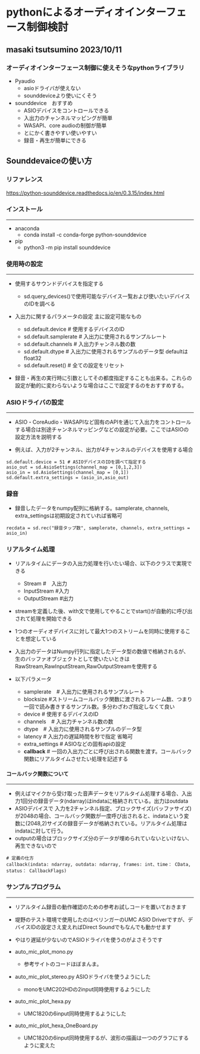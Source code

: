 # pythonによるオーディオインターフェース制御検討
masaki tsutsumino 2023/10/11
---

### オーディオインターフェース制御に使えそうなpythonライブラリ
* Pyaudio
  * asioドライバが使えない
  * sounddeviceより使いにくそう
* sounddevice　おすすめ
  * ASIOデバイスをコントロールできる
  * 入出力のチャンネルマッピングが簡単
  * WASAPI、core audioの制御が簡単
  * とにかく書きやすい使いやすい
  * 録音・再生が簡単にできる

## Sounddevaiceの使い方

### リファレンス
https://python-sounddevice.readthedocs.io/en/0.3.15/index.html

### インストール
---
* anaconda
  * conda install -c conda-forge python-sounddevice
* pip
  * python3 -m pip install sounddevice

### 使用時の設定
---
* 使用するサウンドデバイスを指定する
  * sd.query_devices()で使用可能なデバイス一覧および使いたいデバイスのIDを調べる
* 入出力に関するパラメータの設定 主に設定可能なもの
  * sd.default.device     # 使用するデバイスのID
  * sd.default.samplerate # 入出力に使用されるサンプルレート
  * sd.default.channels   # 入出力チャンネル数の数
  * sd.default.dtype      # 入出力に使用されるサンプルのデータ型 defaultはfloat32
  * sd.default.reset()    # 全ての設定をリセット

* 録音・再生の実行時に引数としてその都度指定することも出来る。これらの設定が動的に変わらないような場合はここで設定するのをおすすめする。

### ASIOドライバの設定
---
* ASIO・CoreAudio・WASAPIなど固有のAPIを通じて入出力をコントロールする場合は別途チャンネルマッピングなどの設定が必要。ここではASIOの設定方法を説明する

* 例えば、入力が2チャンネル、出力が4チャンネルのデバイスを使用する場合

```python:asio設定
sd.default.device = 51 # ASIOデバイスのIDを調べて指定する
asio_out = sd.AsioSettings(channel_map = [0,1,2,3])
asio_in = sd.AsioSettings(channel_map = [0,1])
sd.default.extra_settings = (asio_in,asio_out)
```

### 録音
* 録音したデータをnumpy配列に格納する。samplerate, channels, extra_settingsは初期設定されていれば省略可
```python:録音
recdata = sd.rec("録音タップ数", samplerate, channels, extra_settings = asio_in)
```

### リアルタイム処理
* リアルタイムにデータの入出力処理を行いたい場合、以下のクラスで実現できる
  * Stream #　入出力
  * InputStream #入力
  * OutputStream #出力

* streamを定義した後、with文で使用してやることでstart()が自動的に呼び出されて処理を開始できる
* 1つのオーディオデバイスに対して最大1つのストリームを同時に使用することを想定している
* 入出力のデータはNumpy行列に指定したデータ型の数値で格納されるが、生のバッファオブジェクトとして使いたいときはRawStream,RawInputStream,RawOutputStreamを使用する
* 以下パラメータ
  * samplerate　# 入出力に使用されるサンプルレート
  * blocksize  #ストリームコールバック関数に渡されるフレーム数、つまり一回で読み書きするサンプル数。多分わざわざ指定しなくて良い
  * device # 使用するデバイスのID
  * channels　# 入出力チャンネル数の数
  * dtype　# 入出力に使用されるサンプルのデータ型
  * latency # 入出力の遅延時間を秒で指定 省略可
  * extra_settings # ASIOなどの固有apiの設定
  * **callback** # 一回の入出力ごとに呼び出される関数を渡す。コールバック関数にリアルタイムさせたい処理を記述する

#### コールバック関数について
---
* 例えばマイクから受け取った音声データをリアルタイム処理する場合、入出力1回分の録音データ(ndarray)はindataに格納されている。出力はoutdata
* ASIOデバイスで 入力を2チャンネル指定、ブロックサイズ(バッファサイズ)が2048の場合、コールバック関数が一度呼び出されると、indataという変数に(2048,2)サイズの録音データが格納されている。リアルタイム処理はindataに対して行う。
* outputの場合はブロックサイズ分のデータが埋められていないといけない、再生できないので

```python:callback func
# 定義の仕方
callback(indata: ndarray, outdata: ndarray, frames: int、time： CData, status： CallbackFlags)
```

### サンプルプログラム
---
* リアルタイム録音の動作確認のための参考お試しコードを置いておきます
* 堤野のテスト環境で使用したのはベリンガーのUMC ASIO Driverですが、デバイスIDの設定さえ変えればDirect Soundでもなんでも動かせます
* やはり遅延が少ないのでASIOドライバを使うのがよさそうです

* auto_mic_plot_mono.py
  * 参考サイトのコードほぼまんま。
* auto_mic_plot_stereo.py ASIOドライバを使うようにした
  * monoをUMC202HDの2input同時使用するようにした
* auto_mic_plot_hexa.py
  * UMC1820の6input同時使用するようにした
* auto_mic_plot_hexa_OneBoard.py
  * UMC1820の6input同時使用するが、波形の描画は一つのグラフにするように変えた